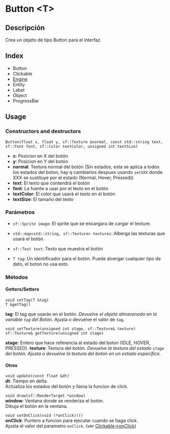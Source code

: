 # Button \<T\>

## Descripción

Crea un objeto de tipo Button para el interfaz. 

## Index

* Button
* Clickable
* [Engine](Engine.md)
* Entity
* Label
* Object
* ProgressBar

## Usage

### Constructors and destructors

`Button(float x, float y, sf::Texture &normal, const std::string text, sf::Font font, sf::Color textColor, unsigned int textSize)`

* **x**: Posicion en X del botón
* **y**: Posicion en Y del botón
* **normal**: Textura normal del botón (Sin estados, esta se aplica a todos los estados del boton, hay q cambiarlos despues usando `setXXX` donde XXX se sustituye por el estado (Normal, Hover, Pressed))
* **text**: El texto que contendrá el botón
* **font**: La fuente a usar por el texto en el botón
* **textColor**: El color que usará el texto en el botón 
* **textSize**: El tamaño del texto

### Parámetros

* `sf::Sprite image`: El sprite que se encargara de cargar el texture.

* `std::map<std::string, sf::Texture> textures`: Alberga las texturas que usará el botón.

* `sf::Text text`: Texto que muestra el botón

* `T tag`: Un identificador para el botón. Puede alvergar cualquier tipo de dato, el boton no usa esto.

### Métodos

#### Getters/Setters

```
void setTag(T &tag)
T &getTag()
```

**tag**: El tag que usarás en el botón.
_Devuelve el objeto almacenado en la variable `tag` del Botón._
Ajusta o devuelve el valor de `tag`.

```
void setTexture(unsigned int stage, sf::Texture& texture)
sf::Texture& getTexture(unsigned int stage)
```

**stage**: Entero que hace referencia al estado del boton (IDLE, HOVER, PRESSED).
**texture**: Textura del botón.
_Devuelve la textura del estado `stage` del botón._
_Ajusta o devuelve la textura del boton en un estado específico._

#### Otros

`void update(const float &dt)`<br>
**dt**: Tiempo en delta.<br>
Actualiza los estados del botón y llama la funcion de click.

`void draw(sf::RenderTarget *window)`<br>
**window**: Ventana donde se renderiza el botón.<br>
Dibuja el botón en la ventana.

`void setOnClick(void (*onClick)())`<br>
**onClick**: Puntero a funcion para ejecutar cuando se haga click.<br>
Ajusta el valor del parametro `onClick`. (ver [Clickable->onClick](Clickable.md#parámetros))
